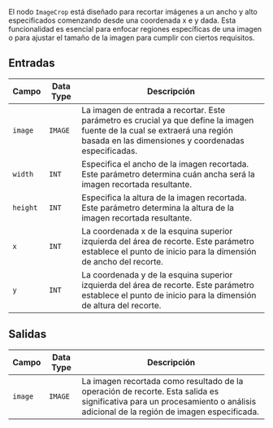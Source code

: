 El nodo `ImageCrop` está diseñado para recortar imágenes a un ancho y alto especificados comenzando desde una coordenada x e y dada. Esta funcionalidad es esencial para enfocar regiones específicas de una imagen o para ajustar el tamaño de la imagen para cumplir con ciertos requisitos.

## Entradas

| Campo | Data Type | Descripción                                                                                   |
|-------|-------------|-----------------------------------------------------------------------------------------------|
| `image` | `IMAGE` | La imagen de entrada a recortar. Este parámetro es crucial ya que define la imagen fuente de la cual se extraerá una región basada en las dimensiones y coordenadas especificadas. |
| `width` | `INT` | Especifica el ancho de la imagen recortada. Este parámetro determina cuán ancha será la imagen recortada resultante. |
| `height` | `INT` | Especifica la altura de la imagen recortada. Este parámetro determina la altura de la imagen recortada resultante. |
| `x` | `INT` | La coordenada x de la esquina superior izquierda del área de recorte. Este parámetro establece el punto de inicio para la dimensión de ancho del recorte. |
| `y` | `INT` | La coordenada y de la esquina superior izquierda del área de recorte. Este parámetro establece el punto de inicio para la dimensión de altura del recorte. |

## Salidas

| Campo | Data Type | Descripción                                                                   |
|-------|-------------|-------------------------------------------------------------------------------|
| `image` | `IMAGE` | La imagen recortada como resultado de la operación de recorte. Esta salida es significativa para un procesamiento o análisis adicional de la región de imagen especificada. |
